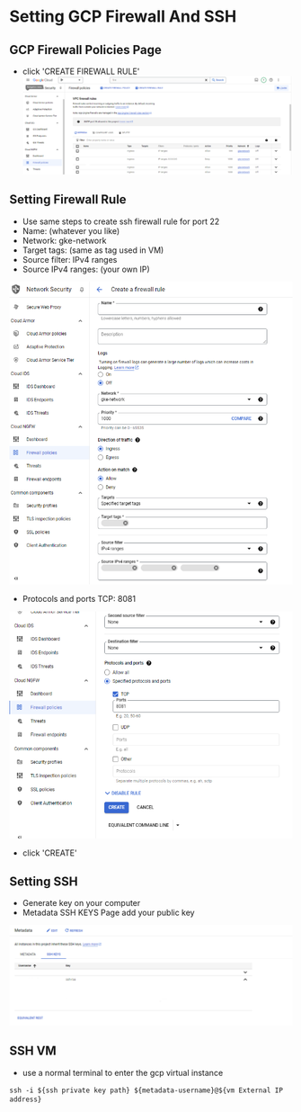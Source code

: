 # Setting GCP Firewall And SSH

## GCP Firewall Policies Page

- click 'CREATE FIREWALL RULE'
![image](./image/006_firewall_policies_page.png)

## Setting Firewall Rule

- Use same steps to create ssh firewall rule for port 22
- Name: (whatever you like)
- Network: gke-network
- Target tags: (same as tag used in VM)
- Source filter: IPv4 ranges
- Source IPv4 ranges: (your own IP)

![image](./image/007_create_firewall_rule_page_v2.png)

- Protocols and ports TCP: 8081

![image](./image/008_create_firewall_rule_page_port.png)

- click 'CREATE'

## Setting SSH

- Generate key on your computer
- Metadata SSH KEYS Page add your public key

![image](./image/009_metadata_ssh_keys_v2.png)

## SSH VM

- use a normal terminal to enter the gcp virtual instance
```
ssh -i ${ssh private key path} ${metadata-username}@${vm External IP address}
```